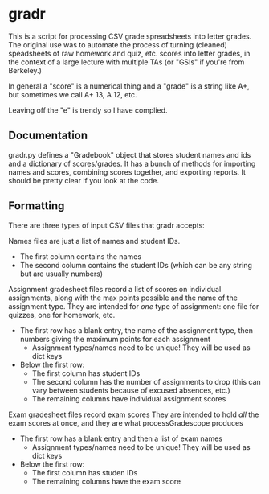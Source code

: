 # gradr

This is a script for processing CSV grade spreadsheets into letter grades.
The original use was to automate the process of turning (cleaned) speadsheets of raw homework and quiz, etc. scores into letter grades, in the context of a large lecture with multiple TAs (or "GSIs" if you're from Berkeley.)

In general a "score" is a numerical thing and a "grade" is a string like A+, but sometimes we call A+ 13, A 12, etc.

Leaving off the "e" is trendy so I have complied.

## Documentation
gradr.py defines a "Gradebook" object that stores student names and ids and a dictionary of scores/grades.
It has a bunch of methods for importing names and scores, combining scores together, and exporting reports.
It should be pretty clear if you look at the code.


## Formatting

There are three types of input CSV files that gradr accepts:

Names files are just a list of names and student IDs.
* The first column contains the names
* The second column contains the student IDs (which can be any string but are usually numbers)

Assignment gradesheet files record a list of scores on individual assignments, along with the max points possible and the name of the assignment type.
They are intended for *one* type of assignment: one file for quizzes, one for homework, etc.
* The first row has a blank entry, the name of the assignment type, then numbers giving the maximum points for each assignment
  * Assignment types/names need to be unique! They will be used as dict keys
* Below the first row:
  * The first column has student IDs
  * The second column has the number of assignments to drop (this can vary between students because of excused absences, etc.)
  * The remaining columns have individual assignment scores

Exam gradesheet files record exam scores
They are intended to hold *all* the exam scores at once, and they are what processGradescope produces
* The first row has a blank entry and then a list of exam names
  * Assignment types/names need to be unique! They will be used as dict keys
* Below the first row:
  * The first column has studen IDs
  * The remaining columns have the exam score
